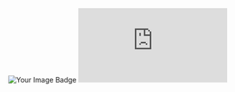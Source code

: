 <img src="https://tryhackme-badges.s3.amazonaws.com/tranvanvu1522004.png" alt="Your Image Badge" />
<iframe src="https://tryhackme.com/api/v2/badges/public-profile?userPublicId=2428636" style='border:none;'></iframe>
